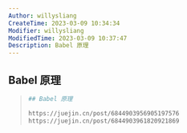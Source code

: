 ```yaml
---
Author: willysliang
CreateTime: 2023-03-09 10:34:34
Modifier: willysliang
ModifiedTime: 2023-03-09 10:37:47
Description: Babel 原理
---
```


## Babel 原理

> ```bash
> ## Babel 原理
> 
> https://juejin.cn/post/6844903956905197576
> https://juejin.cn/post/6844903961820921869
> ```
>
> 
